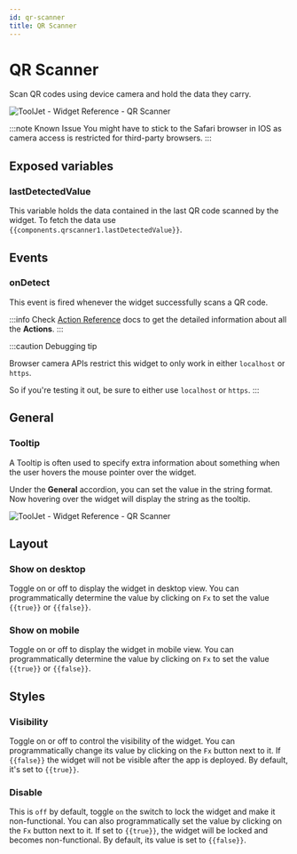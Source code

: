 ```yaml
---
id: qr-scanner
title: QR Scanner
---
```

# QR Scanner
Scan QR codes using device camera and hold the data they carry.

<div style={{textAlign: 'center'}}>

<img className="screenshot-full" src="/img/widgets/qr-scanner/qr-scanner.jpeg" alt="ToolJet - Widget Reference - QR Scanner" />

</div>

:::note Known Issue
You might have to stick to the Safari browser in IOS as camera access is restricted for third-party browsers.
:::

## Exposed variables
### lastDetectedValue

This variable holds the data contained in the last QR code scanned by the widget. To fetch the data use `{{components.qrscanner1.lastDetectedValue}}`.

## Events
### onDetect

This event is fired whenever the widget successfully scans a QR code.

:::info
Check [Action Reference](/docs/category/actions-reference) docs to get the detailed information about all the **Actions**.
:::

:::caution Debugging tip

Browser camera APIs restrict this widget to only work in either `localhost` or `https`.

So if you're testing it out, be sure to either use `localhost` or `https`.
:::

## General
### Tooltip

A Tooltip is often used to specify extra information about something when the user hovers the 
mouse pointer over the widget.

Under the <b>General</b> accordion, you can set the value in the string format. 
Now hovering over the widget will display the string as the tooltip.

<div style={{textAlign: 'center'}}>

<img className="screenshot-full" src="/img/tooltip.png" alt="ToolJet - Widget Reference - QR Scanner" />

</div>

## Layout

### Show on desktop

Toggle on or off to display the widget in desktop view. You can programmatically determine the value by clicking on `Fx` to set the value `{{true}}` or `{{false}}`.
### Show on mobile

Toggle on or off to display the widget in mobile view. You can programmatically determine the value by clicking on `Fx` to set the value `{{true}}` or `{{false}}`.

## Styles

### Visibility

Toggle on or off to control the visibility of the widget. You can programmatically change its value by clicking on the `Fx` button next to it. If `{{false}}` the widget will not be visible after the app is deployed. By default, it's set to `{{true}}`.

### Disable

This is `off` by default, toggle `on` the switch to lock the widget and make it non-functional. You can also programmatically set the value by clicking on the `Fx` button next to it. If set to `{{true}}`, the widget will be locked and becomes non-functional. By default, its value is set to `{{false}}`.
